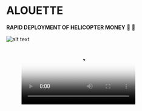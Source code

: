# ALOUETTE

**RAPID DEPLOYMENT OF HELICOPTER MONEY** :helicopter: :money_with_wings: 

![alt text](https://github.com/alouette-admin/alouette-app/blob/master/images/alouette-icon.png?raw=true)

<figure class="video_container">
  <video controls="true" allowfullscreen="true" poster="images/alouette-icon.png">
    <source src="demo/alouette_demo.mp4" type="video/mp4">
  </video>
</figure>
